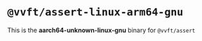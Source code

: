 # `@vvft/assert-linux-arm64-gnu`

This is the **aarch64-unknown-linux-gnu** binary for `@vvft/assert`
